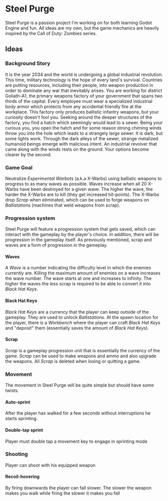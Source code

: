 # Steel Purge

Steel Purge is a passion project I'm working on for both learning Godot Engine and fun.
All ideas are my own, but the game mechanics are heavily inspired by the Call of Duty: 
Zombies series.

## Ideas

### Background Story

It is the year 2034 and the world is undergoing a global industrial revolution. This time,
military technology is the hope of every land's survival. Countries are putting
resources, including their people, into weapon production in order to dominate any war 
that inevitably arises. You are working for district Goliath-A1, the primary weapons 
factory of your government that spans two thirds of the capital. Every employee must wear 
a specialized industrial body armor which protects from any accidental friendly fire at 
the workplace. This factory only produces ballistic infantry weapons, but your curiosity
doesn't fool you. Seeking around the deeper structures of the factory, you find a hatch
which seemingly would lead to a sewer. Being your curious you, you open the hatch and for
some reason strong chiming winds throw you into the hole which leads to a strangely large
sewer. It is dark, but some lights work. Through the dark alleys of the sewer, strange
metalized humanoid beings emerge with malicious intent. An industrial revolver that came 
along with the winds rests on the ground. Your options become clearer by the second. 

### Game Goal

Neutralize *Experimental Warbots* (a.k.a X-Warbs) using ballistic weapons to progress to 
as many waves as possible. Waves increase when all 20 X-Warbs have been destroyed for a 
given wave. The higher the wave, the harder the X-Warbs are to kill (they get increased
hit-points). The X-Warbs drop *Scrap* when eliminated, which can be used to forge weapons
on *Ballistations* (machines that weld weapons from scrap). 

### Progression system

Steel Purge will feature a progression system that gets saved, which can interact with the gameplay
by the player's choice. In addition, there will be progression in the gameplay itself. As previously
mentioned, scrap and waves are a form of progression in the gameplay.

#### Waves

A *Wave* is a number indicating the difficulty level in which the enemies currently are. Killing the 
maximum amount of enemies on a wave increases the wave number. The wave starts at one and increases 
to infinity. The higher the waves the less scrap is required to be able to convert it into *Black Hat Keys*.

#### Black Hat Keys

*Black Hat Keys* are a currency that the player can keep outside of the gameplay. They are used to unlock 
*Ballistations*. At the spawn location for the player, there is a *Workbench* where the player can craft 
*Black Hat Keys* and "deposit" them (essentially saves the amount of *Black Hat Keys*). 

#### Scrap

*Scrap* is a gameplay progression unit that is essentially the currency of the game. *Scrap* can be used
to make weapons and ammo and also upgrade the weapons. All *Scrap* is deleted when losing or quitting a game.  

### Movement

The movement in Steel Purge will be quite simple but should have some twists.

#### Auto-sprint

After the player has walked for a few seconds without interruptions he starts sprinting.

#### Double-tap sprint 

Player must double tap a movement key to engage in sprinting mode

### Shooting

Player can shoot with his equipped weapon

#### Recoil-hovering

By firing downwards the player can fall slower. The slower the weapon makes you walk while firing the slower it makes you fall
